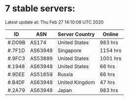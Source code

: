 # 7 stable servers:

Latest update at: Thu Feb 27 14:10:08 UTC 2020

| ID | ASN | Server Country | Online |
| -- | --- | -------------- | ------ |
| #.D09B | AS174 | United States | 983 hrs |
| #.7F1D | AS63949 | Singapore | 1154 hrs |
| #.9FC3 | AS53889 | United States | 1001 hrs |
| #.1948 | AS63949 | United States | 66 hrs |
| #.9DEE | AS51659 | Russia | 66 hrs |
| #.B4DF | AS63949 | United Kingdom | 47 hrs |
| #.2A79 | AS63949 | Japan | 983 hrs |

